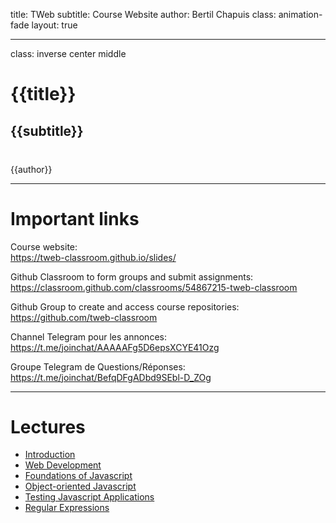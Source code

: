 title: TWeb
subtitle: <i class="fas fa-tasks"></i> Course Website
author: Bertil Chapuis
class: animation-fade
layout: true

<!-- This slide will serve as the base layout for all your slides -->


---

class: inverse center middle

# {{title}}

## {{subtitle}}

<p style="margin-top: 40px">{{author}}</p>

---

# <i class="fas fa-link"></i> Important links

Course website: <br>
https://tweb-classroom.github.io/slides/

Github Classroom to form groups and submit assignments:<br>
https://classroom.github.com/classrooms/54867215-tweb-classroom

Github Group to create and access course repositories:<br>
https://github.com/tweb-classroom

Channel Telegram pour les annonces:<br>
https://t.me/joinchat/AAAAAFg5D6epsXCYE41Ozg

Groupe Telegram de Questions/Réponses:<br>
https://t.me/joinchat/BefqDFgADbd9SEbl-D_ZOg

---

# <i class="fas fa-tasks"></i> Lectures

- [Introduction](https://tweb-classroom.github.io/slides/01-introduction.html)
- [Web Development](https://tweb-classroom.github.io/slides/02-web-development.html)
- [Foundations of Javascript](https://tweb-classroom.github.io/slides/03-foundations-of-javascript.html)
- [Object-oriented Javascript](https://tweb-classroom.github.io/slides/04-object-oriented-javascript.html)
- [Testing Javascript Applications](https://tweb-classroom.github.io/slides/05-testing-javascript-applications.html)
- [Regular Expressions](https://tweb-classroom.github.io/slides/06-regular-expressions.html)

